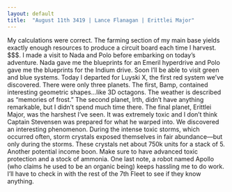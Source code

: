 ```yaml
---
layout: default
title:  "August 11th 3419 | Lance Flanagan | Erittlei Major"
---
```


<p>My calculations were correct. The farming section of my main base yields exactly enough resources to produce a circuit board each time I harvest. $$$. I made a visit to Nada and Polo before embarking on today’s adventure. Nada gave me the blueprints for an Emeril hyperdrive and Polo gave me the blueprints for the Indium drive. Soon I’ll be able to visit green and blue systems. Today I departed for Luyski X, the first red system we’ve discovered. There were only three planets. The first, Bamp, contained interesting geometric shapes...like 3D octagons. The weather is described as “memories of frost.” The second planet, Irth, didn’t have anything remarkable, but I didn’t spend much time there. The final planet, Erittlei Major, was the harshest I’ve seen. It was extremely toxic and I don’t think Captain Stevensen was prepared for what he warped into. We discovered an interesting phenomenon. During the intense toxic storms, which occurred often, storm crystals exposed themselves in fair abundance—but only during the storms. These crystals net about 750k units for a stack of 5. Another potential income boon. Make sure to have advanced toxic protection and a stock of ammonia. One last note, a robot named Apollo (who claims he used to be an organic being) keeps hassling me to do work. I’ll have to check in with the rest of the 7th Fleet to see if they know anything.
</p>



<!--more-->



